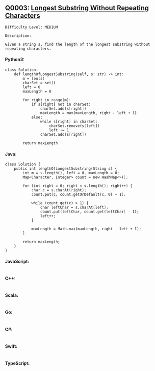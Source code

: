 ## Q0003: [Longest Substring Without Repeating Characters](https://leetcode.com/problems/longest-substring-without-repeating-characters/)

```
Difficulty Level: MEDIUM
```

```
Description:

Given a string s, find the length of the longest substring without repeating characters.
```

#### Python3:

```
class Solution:
    def lengthOfLongestSubstring(self, s: str) -> int:
        m = len(s)
        charSet = set()
        left = 0
        maxLength = 0
        
        for right in range(m):
            if s[right] not in charSet:
                charSet.add(s[right])
                maxLength = max(maxLength, right - left + 1)
            else:
                while s[right] in charSet:
                    charSet.remove(s[left])
                    left += 1
                charSet.add(s[right])
        
        return maxLength
```

#### Java:

```
class Solution {
    public int lengthOfLongestSubstring(String s) {
        int m = s.length(), left = 0, maxLength = 0;
        Map<Character, Integer> count = new HashMap<>();

        for (int right = 0; right < s.length(); right++) {
            char c = s.charAt(right);
            count.put(c, count.getOrDefault(c, 0) + 1);

            while (count.get(c) > 1) {
                char leftChar = s.charAt(left);
                count.put(leftChar, count.get(leftChar) - 1);
                left++;
            }

            maxLength = Math.max(maxLength, right - left + 1);
        }

        return maxLength;
    }
}
```

#### JavaScript:

```

```

#### C++:

```

```

#### Scala:

```

```

#### Go:

```

```

#### C#:

```

```

#### Swift:

```

```

#### TypeScript:

```

```